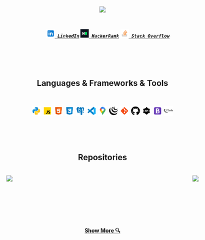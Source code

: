 <h1 align="center">
  <a href="https://git.io/typing-svg">
    <img src="https://readme-typing-svg.herokuapp.com/?lines=Hello,+There!+👋;This+is+Ali+Cetiner....;Nice+to+meet+you!&center=true&size=30">
  </a>
</h1>

<h5 align="center">
  <code>
    <a href="https://www.linkedin.com/in/ali-yener-cetiner/" title="LinkedIn Profile"><img width="22" src="images/linkedin.svg"> LinkedIn</a></code>
  <code><a href="https://www.hackerrank.com/ayenercetiner" title="HackerRank Profile"><img width="22" src="images/HackerRank.png"> HackerRank</a></code>
  <code><a href="https://stackoverflow.com/users/20000567/ali" title="Stack Overflow Profile"><img width="22" src="images/stackoverflow.png"> Stack Overflow</a></code>
</h5>
<br>
<br>
<br>
<h2 align="center"> Languages & Frameworks & Tools </h2>
<br>
<p align="center">
  <code><img title="Python" height="25" src="images/python.svg"></code>
  <code><img title="Javascript" height="25" src="images/javascript.svg"></code>
  <code><img title="HTML5" height="25" src="images/html5.svg"></code>
  <code><img title="CSS" height="25" src="images/css.svg"></code>
  <code><img title="PostgreSQL" height="25" src="images/postgresql.svg"></code>
  <code><img title="Visual Studio Code" height="25" src="images/vs-code.svg"></code>
  <code><img title="GoogleMapsAPI" height="25" src="images/google-maps.svg"></code>
  <code><img title="JQuery" height="25" src="images/jquery.svg"></code>
  <code><img title="Git" height="25" src="images/git.svg"></code>
  <code><img title="GitHub" height="25" src="images/github.svg"></code>
  <code><img title="REST API" height="25" src="images/rest-api-48.png"></code>
  <code><img title="Bootstrap" height="25" src="images/bootstrap.svg"></code>
  <code><img title="Flask" height="25" src="images/flask.svg"></code>
</p>
<br>
<br>
<br>
<h2 align="center"> Repositories </h2>
<br>
<div width="100%" align="center">
  <a align="left" href="https://github.com/aycetiner/memory-game" title="Memory-Game"><img align="left" height="115" src="https://github-readme-stats.vercel.app/api/pin/?username=aycetiner&repo=memory-game&theme=react&border_color=61dafb&border_radius=10"></a>
   <a align="right" href="https://github.com/aycetiner/twitter-clone" title="Warbler-App"><img align="right" height="115" src="https://github-readme-stats.vercel.app/api/pin/?username=aycetiner&repo=twitter-clone&theme=react&border_color=61dafb&border_radius=10"></a>
</div>


<br><br><br><br><br><br>
<h4 align="center">
  <a href="https://github.com/aycetiner?tab=repositories" title="Show Repositories"> Show More 🔍</a>
</h4>
<!--
**aycetiner/aycetiner** is a ✨ _special_ ✨ repository because its `README.md` (this file) appears on your GitHub profile.

Here are some ideas to get you started:

- 🔭 I’m currently working on ...
- 🌱 I’m currently learning ...
- 👯 I’m looking to collaborate on ...
- 🤔 I’m looking for help with ...
- 💬 Ask me about ...
- 📫 How to reach me: ...
- 😄 Pronouns: ...
- ⚡ Fun fact: ...
-->
